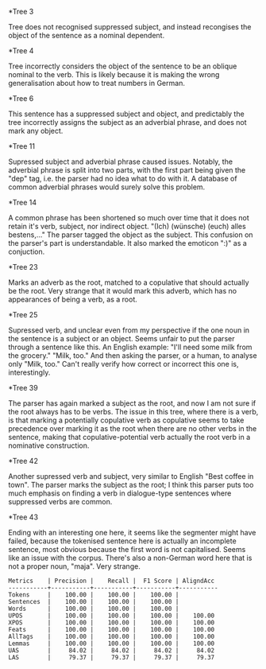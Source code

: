 *Tree 3

Tree does not recognised suppressed subject, and instead recongises the object of the sentence as a nominal dependent.

*Tree 4

Tree incorrectly considers the object of the sentence to be an oblique nominal to the verb. This is likely because it is making the wrong generalisation about how to
treat numbers in German.

*Tree 6

This sentence has a suppressed subject and object, and predictably the tree incorrectly assigns the subject as an adverbial phrase, and does not mark any object.

*Tree 11

Supressed subject and adverbial phrase caused issues. Notably, the adverbial phrase is split into two parts,
with the first part being given the "dep" tag, i.e. the parser had no idea what to do with it. A database of common
adverbial phrases would surely solve this problem.

*Tree 14

A common phrase has been shortened so much over time that it does not retain it's verb, subject, nor indirect object.
"(Ich) (wünsche) (euch) alles bestens,..." The parser tagged the object as the subject. This confusion
on the parser's part is understandable. It also marked the emoticon ":)" as a conjuction.

*Tree 23

Marks an adverb as the root, matched to a copulative that should actually be the root. Very strange that it would
mark this adverb, which has no appearances of being a verb, as a root.

*Tree 25

Supressed verb, and unclear even from my perspective if the one noun in the sentence is a subject or an object.
Seems unfair to put the parser through a sentence like this. An English example: "I'll need some milk from the
grocery." "Milk, too." And then asking the parser, or a human, to analyse only "Milk, too." Can't really verify
how correct or incorrect this one is, interestingly.

*Tree 39

The parser has again marked a subject as the root, and now I am not sure if the root always has to be verbs. 
The issue in this tree, where there is a verb, is that marking a potentially copulative verb as copulative
seems to take precedence over marking it as the root when there are no other verbs in the sentence,
making that copulative-potential verb actually the root verb in a nominative construction.

*Tree 42

Another supressed verb and subject, very similar to English "Best coffee in town". The parser marks the subject
as the root; I think this parser puts too much emphasis on finding a verb in dialogue-type sentences where 
suppressed verbs are common.

*Tree 43

Ending with an interesting one here, it seems like the segmenter might have failed, because the tokenised sentence
here is actually an incomplete sentence, most obvious because the first word is not capitalised. Seems like
an issue with the corpus. There's also a non-German word here that is not a proper noun, "maja". Very strange.



```
Metrics    | Precision |    Recall |  F1 Score | AligndAcc
-----------+-----------+-----------+-----------+-----------
Tokens     |    100.00 |    100.00 |    100.00 |
Sentences  |    100.00 |    100.00 |    100.00 |
Words      |    100.00 |    100.00 |    100.00 |
UPOS       |    100.00 |    100.00 |    100.00 |    100.00
XPOS       |    100.00 |    100.00 |    100.00 |    100.00
Feats      |    100.00 |    100.00 |    100.00 |    100.00
AllTags    |    100.00 |    100.00 |    100.00 |    100.00
Lemmas     |    100.00 |    100.00 |    100.00 |    100.00
UAS        |     84.02 |     84.02 |     84.02 |     84.02
LAS        |     79.37 |     79.37 |     79.37 |     79.37
```




